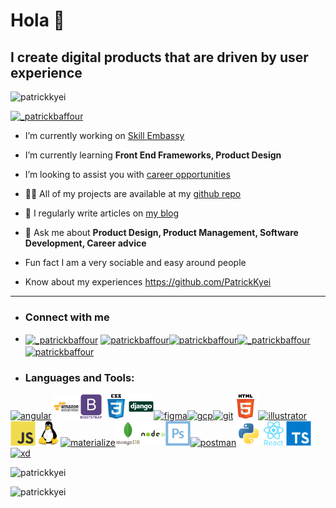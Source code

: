 # Hola 👋

## I create digital products that are driven by user experience

![patrickkyei](https://komarev.com/ghpvc/?username=patrickkyei&label=Profile%20views&color=0e75b6&style=flat)

[![_patrickbaffour](https://img.shields.io/twitter/follow/_patrickbaffour?logo=twitter&style=for-the-badge)](https://twitter.com/_patrickbaffour)

- I’m currently working on [Skill Embassy](https://skillembassy.com "Skill Embassy")

- I’m currently learning **Front End Frameworks, Product Design**

- I’m looking to assist you with [career opportunities](https://skillembassy.com "career opportunities")

- 👨‍💻 All of my projects are available at my [github repo](https://github.com/PatrickKyei "github repo")

- 📝 I regularly write articles on [my blog](https://patrickkyei.github.io/ "my blog")

- 💬 Ask me about **Product Design, Product Management, Software Development, Career advice**

- Fun fact I am a very sociable and easy around people

- Know about my experiences <https://github.com/PatrickKyei>

* * *

- ### Connect with me

- [<img align="center" src="https://raw.githubusercontent.com/rahuldkjain/github-profile-readme-generator/master/src/images/icons/Social/twitter.svg" alt="_patrickbaffour" height="30" width="40" class="jop-noMdConv">](https://twitter.com/_patrickbaffour) [<img align="center" src="https://raw.githubusercontent.com/rahuldkjain/github-profile-readme-generator/master/src/images/icons/Social/linked-in-alt.svg" alt="patrickbaffour" height="30" width="40" class="jop-noMdConv">](https://linkedin.com/in/patrickbaffour)[<img align="center" src="https://raw.githubusercontent.com/rahuldkjain/github-profile-readme-generator/master/src/images/icons/Social/facebook.svg" alt="patrickbaffour" height="30" width="40" class="jop-noMdConv">](https://fb.com/patrickbaffour)[<img align="center" src="https://raw.githubusercontent.com/rahuldkjain/github-profile-readme-generator/master/src/images/icons/Social/instagram.svg" alt="_patrickbaffour" height="30" width="40" class="jop-noMdConv">](https://instagram.com/_patrickbaffour)[<img align="center" src="https://raw.githubusercontent.com/rahuldkjain/github-profile-readme-generator/master/src/images/icons/Social/dribbble.svg" alt="patrickbaffour" height="30" width="40" class="jop-noMdConv">](https://dribbble.com/patrickbaffour)
- ### Languages and Tools:
    

[<img src="https://angular.io/assets/images/logos/angular/angular.svg" alt="angular" width="40" height="40" class="jop-noMdConv">](https://angular.io) [<img src="https://raw.githubusercontent.com/devicons/devicon/master/icons/amazonwebservices/amazonwebservices-original-wordmark.svg" alt="aws" width="40" height="40" class="jop-noMdConv">](https://aws.amazon.com)[<img src="https://raw.githubusercontent.com/devicons/devicon/master/icons/bootstrap/bootstrap-plain-wordmark.svg" alt="bootstrap" width="40" height="40" class="jop-noMdConv">](https://getbootstrap.com)[<img src="https://raw.githubusercontent.com/devicons/devicon/master/icons/css3/css3-original-wordmark.svg" alt="css3" width="40" height="40" class="jop-noMdConv">](https://www.w3schools.com/css/)[<img src="https://raw.githubusercontent.com/devicons/devicon/master/icons/django/django-original.svg" alt="django" width="40" height="40" class="jop-noMdConv">](https://www.djangoproject.com/)[<img src="https://www.vectorlogo.zone/logos/figma/figma-icon.svg" alt="figma" width="40" height="40" class="jop-noMdConv">](https://www.figma.com/)[<img src="https://www.vectorlogo.zone/logos/google_cloud/google_cloud-icon.svg" alt="gcp" width="40" height="40" class="jop-noMdConv">](https://cloud.google.com)[<img src="https://www.vectorlogo.zone/logos/git-scm/git-scm-icon.svg" alt="git" width="40" height="40" class="jop-noMdConv">](https://git-scm.com/)[<img src="https://raw.githubusercontent.com/devicons/devicon/master/icons/html5/html5-original-wordmark.svg" alt="html5" width="40" height="40" class="jop-noMdConv">](https://www.w3.org/html/)[<img src="https://www.vectorlogo.zone/logos/adobe_illustrator/adobe_illustrator-icon.svg" alt="illustrator" width="40" height="40" class="jop-noMdConv">](https://www.adobe.com/in/products/illustrator.html)[<img src="https://raw.githubusercontent.com/devicons/devicon/master/icons/javascript/javascript-original.svg" alt="javascript" width="40" height="40" class="jop-noMdConv">](https://developer.mozilla.org/en-US/docs/Web/JavaScript)[<img src="https://raw.githubusercontent.com/devicons/devicon/master/icons/linux/linux-original.svg" alt="linux" width="40" height="40" class="jop-noMdConv">](https://www.linux.org/)[<img src="https://raw.githubusercontent.com/prplx/svg-logos/5585531d45d294869c4eaab4d7cf2e9c167710a9/svg/materialize.svg" alt="materialize" width="40" height="40" class="jop-noMdConv">](https://materializecss.com/)[<img src="https://raw.githubusercontent.com/devicons/devicon/master/icons/mongodb/mongodb-original-wordmark.svg" alt="mongodb" width="40" height="40" class="jop-noMdConv">](https://www.mongodb.com/)[<img src="https://raw.githubusercontent.com/devicons/devicon/master/icons/nodejs/nodejs-original-wordmark.svg" alt="nodejs" width="40" height="40" class="jop-noMdConv">](https://nodejs.org)[<img src="https://raw.githubusercontent.com/devicons/devicon/master/icons/photoshop/photoshop-line.svg" alt="photoshop" width="40" height="40" class="jop-noMdConv">](https://www.photoshop.com/en)[<img src="https://www.vectorlogo.zone/logos/getpostman/getpostman-icon.svg" alt="postman" width="40" height="40" class="jop-noMdConv">](https://postman.com)[<img src="https://raw.githubusercontent.com/devicons/devicon/master/icons/python/python-original.svg" alt="python" width="40" height="40" class="jop-noMdConv">](https://www.python.org)[<img src="https://raw.githubusercontent.com/devicons/devicon/master/icons/react/react-original-wordmark.svg" alt="react" width="40" height="40" class="jop-noMdConv">](https://reactjs.org/)[<img src="https://raw.githubusercontent.com/devicons/devicon/master/icons/typescript/typescript-original.svg" alt="typescript" width="40" height="40" class="jop-noMdConv">](https://www.typescriptlang.org/)[<img src="https://cdn.worldvectorlogo.com/logos/adobe-xd.svg" alt="xd" width="40" height="40" class="jop-noMdConv">](https://www.adobe.com/products/xd.html)

![patrickkyei](https://github-readme-stats.vercel.app/api/top-langs?username=patrickkyei&show_icons=true&locale=en&layout=compact)

![patrickkyei](https://github-readme-streak-stats.herokuapp.com/?user=patrickkyei&)
